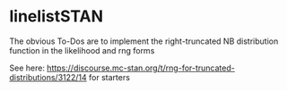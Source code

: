 # linelistSTAN

The obvious To-Dos are to implement the right-truncated NB distribution function
in the likelihood and rng forms

See here: https://discourse.mc-stan.org/t/rng-for-truncated-distributions/3122/14 
for starters


